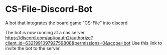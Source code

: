 # CS-File-Discord-Bot
A bot that integrates the board game "CS-File" into discord


The bot is now running at a nas server.
https://discord.com/api/oauth2/authorize?client_id=632199109792759808&permissions=0&scope=bot
Use this link to invite the bot to the server
